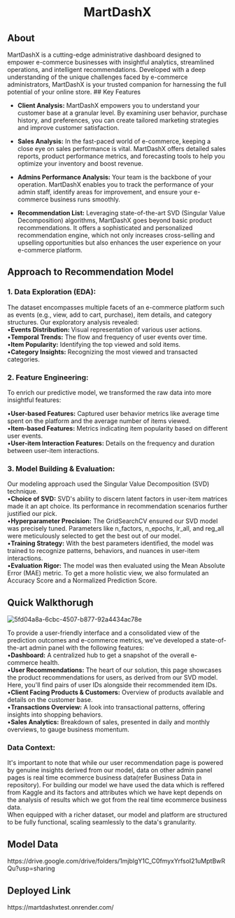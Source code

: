 <h1 align="center">MartDashX</h1>

<h2>About</h2>
MartDashX is a cutting-edge administrative dashboard designed to empower e-commerce businesses with insightful analytics, streamlined operations, and intelligent recommendations. Developed with a deep understanding of the unique challenges faced by e-commerce administrators, MartDashX is your trusted companion for harnessing the full potential of your online store.
## Key Features

- **Client Analysis:** MartDashX empowers you to understand your customer base at a granular level. By examining user behavior, purchase history, and preferences, you can create tailored marketing strategies and improve customer satisfaction.

- **Sales Analysis:** In the fast-paced world of e-commerce, keeping a close eye on sales performance is vital. MartDashX offers detailed sales reports, product performance metrics, and forecasting tools to help you optimize your inventory and boost revenue.

- **Admins Performance Analysis:** Your team is the backbone of your operation. MartDashX enables you to track the performance of your admin staff, identify areas for improvement, and ensure your e-commerce business runs smoothly.

- **Recommendation List:** Leveraging state-of-the-art SVD (Singular Value Decomposition) algorithms, MartDashX goes beyond basic product recommendations. It offers a sophisticated and personalized recommendation engine, which not only increases cross-selling and upselling opportunities but also enhances the user experience on your e-commerce platform.


<h2>Approach to Recommendation Model</h2>
<h3>1. Data Exploration (EDA):</h3>
The dataset encompasses multiple facets of an e-commerce platform such as events (e.g., view, add to cart, purchase), item details, and category structures. Our exploratory analysis revealed:<br>
•<b>Events Distribution: </b>Visual representation of various user actions.<br>
•<b>Temporal Trends:</b> The flow and frequency of user events over time.<br>
•<b>Item Popularity:</b> Identifying the top viewed and sold items.<br>
•<b>Category Insights:</b> Recognizing the most viewed and transacted categories.<br>
<h3>2. Feature Engineering:</h3>
To enrich our predictive model, we transformed the raw data into more insightful features:<br>

•<b>User-based Features:</b> Captured user behavior metrics like average time spent on the platform and the average number of items viewed.<br>
•<b>Item-based Features:</b> Metrics indicating item popularity based on different user events.<br>
•<b>User-item Interaction Features:</b> Details on the frequency and duration between user-item interactions.<br>
<h3>3. Model Building & Evaluation:</h3>
Our modeling approach used the Singular Value Decomposition (SVD) technique.<br>
•<b>Choice of SVD:</b> SVD's ability to discern latent factors in user-item matrices made it an apt choice. Its performance in recommendation scenarios further justified our pick.<br>
•<b>Hyperparameter Precision:</b> The GridSearchCV ensured our SVD model was precisely tuned. Parameters like n_factors, n_epochs, lr_all, and reg_all were meticulously selected to get the best out of our model.<br>
•<b>Training Strategy:</b> With the best parameters identified, the model was trained to recognize patterns, behaviors, and nuances in user-item interactions.<br>
•<b>Evaluation Rigor:</b> The model was then evaluated using the Mean Absolute Error (MAE) metric. To get a more holistic view, we also formulated an Accuracy Score and a Normalized Prediction Score.<br>
<h2> Quick Walkthorugh</h2>

![5fd04a8a-6cbc-4507-b877-92a4434ac78e](https://github.com/Shounmay/MartDashX_Grid5.0/assets/85643531/a51eff8e-7f6d-4c4b-a83a-07cfc38406a3)


To provide a user-friendly interface and a consolidated view of the prediction outcomes and e-commerce metrics, we've developed a state-of-the-art admin panel with the following features:<br>
•<b>Dashboard:</b> A centralized hub to get a snapshot of the overall e-commerce health.<br>
•<b>User Recommendations:</b> The heart of our solution, this page showcases the product recommendations for users, as derived from our SVD model. Here, you'll find pairs of user IDs alongside their recommended item IDs.<br>
•<b>Client Facing Products & Customers:</b> Overview of products available and details on the customer base.<br>
•<b>Transactions Overview:</b> A look into transactional patterns, offering insights into shopping behaviors.<br>
•<b>Sales Analytics:</b> Breakdown of sales, presented in daily and monthly overviews, to gauge business momentum.<br>
<h3> Data Context:</h3>
It's important to note that while our user recommendation page is powered by genuine insights derived from our model, data on other admin panel pages is real time ecommerce business data(refer Business Data in repository). For building our model we have used the data which is reffered from Kaggle and its factors and attributes which we have kept depends on the analysis of results which we got from the real time ecommerce business data.<br>
When equipped with a richer dataset, our model and platform are structured to be fully functional, scaling seamlessly to the data's granularity.
<h2>Model Data</h2>
https://drive.google.com/drive/folders/1mjblgY1C_C0fmyxYrfsoI21uMptBwRQu?usp=sharing
<h2>Deployed Link</h2>
https://martdashxtest.onrender.com/

